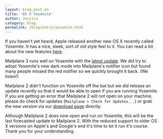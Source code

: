 ```yaml
---
layout: blog_post_en
title: 'OS X Yosemite'
author: Jessica
category: blog
permalink: /blog/entry/yosemite.html
---
```


If you haven't yet heard, Apple released another new OS X recently called Yosemite. It has a nice, sleek, sort of old style feel to it. You can read a bit about the new features [here](https://www.apple.com/osx).

Mailplane 3 runs well on Yosemite with the [latest update](https://mailplaneapp.com/releases/mailplane3.html#1244). We did try to adopt Yosemite's new dark mode into Mailplane's notifier icon but found many people missed the red notifier so we quickly brought it back. (We listen!)

Mailplane 2 didn't function on Yosemite off the bat but we did release an update recently so that it would be able to open if you are running Yosemite. If you are getting an error that Mailplane 2 will not open on your machine, please do check for updates (`Mailplane > Check for Updates...`) or grab the new version via our [download page](https://mailplaneapp.com/download) directly.

Although Mailplane 2 does now open and run on Yosemite, this will be the last forecasted update to Mailplane 2. With the reduced support to older OS X versions on Apple's and Google's end it's time to let it run it's course. Thank you for your understanding.
